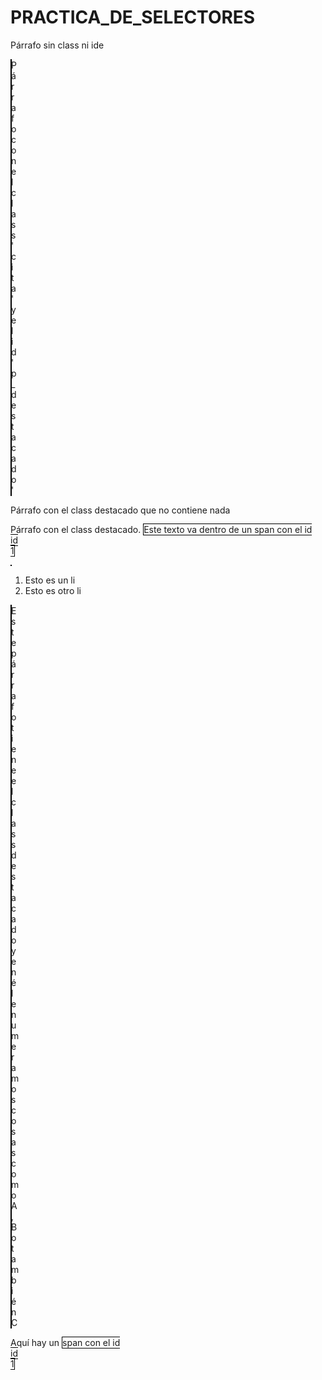 # PRACTICA_DE_SELECTORES
<!DOCTYPE html>
<html lang="en">
<head>
    <meta charset="UTF-8">
    <meta name="viewport" content="width=device-width, initial-scale=1.0">
    <title>Document</title>
    <link href="style.css" rel="stylesheet" type=text/css
</head>
<body>
    <p>
        Párrafo sin class ni ide
       </p>
       <p class="cita" id="destacado">
        Párrafo con el class 'cita'
        y el id 'p_destacado'
       </p>
       <p class="p_destacado">Párrafo con el class
        destacado que no
        contiene nada
       </p>
       <p class="p_destacado">
        Párrafo con el class destacado.
        <span id="id1">
        Este texto va dentro de
        un span con el id id1
        </span>
       </p>
       <p class="destacado">
        <ol>
        <li class="elemento_numeracion">
        Esto es un li
        </li>
        <li class="elemento_numeracion">
        Esto es otro li
        </li>
        </ol>
       </p>
       <p class="destacado">
        Este párrafo tiene el class
        destacado y en él enumeramos
        cosas como
        <span class="elemento_numeracion">
        A
        </span>,
        <span class="elemento_numeracion">
        B
        </span> o también
        <span class="elemento_numeracion">
        C
        </span>
       </p>
       <div class="destacado">
        Aquí hay un
        <span id="id1">
        span con el id id1
        </span>
       </div>
       
    
</body>
</html>
<style>
  p#destacado{
    border:solid black 1px;
    margin-right: 600px;
   }
p.destacado{
    border:solid black 1px;
    margin-right: 600px;
}
span#id1{
    border:solid black 1px;
    margin-right: 600px;
}
li.elemento_enumeracion{
    border:solid black 1px;
    margin-right: 600px;
}

#id1{
    border:solid black 1px;
    margin-right: 600px;
}
  </style>

